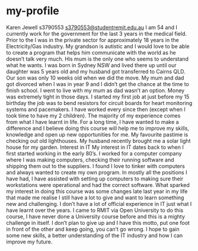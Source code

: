 # my-profile

Karen Jewell
s3790553
s3790553@studentremit.edu.au
I am 54 and I currently work for the government for the last 3 years in the medical field. Prior to the I was in the private sector for approximately 18 years in the Electricity/Gas industry. My grandson is autistic and I would love to be able to create a program that helps him communicate with the world as he doesn’t talk very much. His mum is the only one who seems to understand what he wants.
I was born in Sydney NSW and lived there up until our daughter was 5 years old and my husband got transferred to Cairns QLD. Our son was only 10 weeks old when we did the move. My mum and dad got divorced when I was in year 9 and I didn’t get the chance at the time to finish school. I went to live with my mum as dad wasn’t an option. Money was extremely tight in those days. I started my first job at just before my 15 birthday the job was to bend resistors for circuit boards for heart monitoring systems and pacemakers. I have worked every since then (except when I took time to have my 2 children). The majority of my experience comes from what I have learnt in life. For a long time, I have wanted to make a difference and I believe doing this course will help me to improve my skills, knowledge and open up new opportunities for me. My favourite pastime is checking out old lighthouses. My husband recently brought me a solar light house for my garden.
Interest in IT
My interest in IT dates back to when I first started working in the early 80’s. I worked for a computer company where I was making computers, checking their running software and shipping them out to the suppliers. I found I love to tinker with computers and always wanted to create my own program. 
In mostly all the positions I have had, I have assisted with setting up computers to making sure their workstations were operational and had the correct software. What sparked my interest in doing this course was some changes late last year in my life that made me realise I still have a lot to give and want to learn something new and challenging.  I don’t have a lot of official experience in IT just what I have learnt over the years.
I came to RMIT via Open University to do this course, I have never done a University course before and this is a mighty challenge in itself. I don’t plan to give up and I have this motto, put one foot in front of the other and keep going, you can’t go wrong. I hope to gain some new skills, a better understanding of the IT industry and how I can improve my future.
